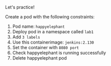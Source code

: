 Let's practice!

Create a pod with the following constraints:

1. Pod name: ```happyelephant```
2. Deploy pod in a namespace called ```lab1```
3. Add ```3 labels```
4. Use this containerimage: ```jenkins:2.130```
5. Set the container with ```8080 port```
6. Check happyelephant is running successfully
7. Delete happyelephant pod

